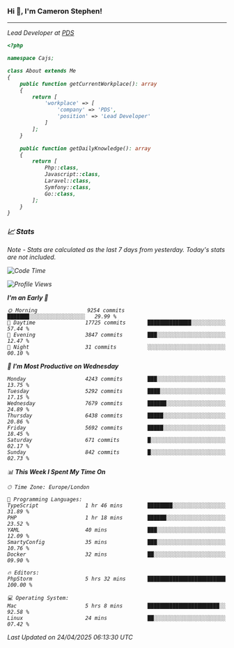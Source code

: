 ### Hi 👋, I'm Cameron Stephen!
<hr>
<p><em>Lead Developer at <a href="https://prindatasolutions.co.uk">PDS</a></p>


```php
<?php

namespace Cajs;

class About extends Me
{
    public function getCurrentWorkplace(): array
    {
        return [
            'workplace' => [
                'company' => 'PDS',
                'position' => 'Lead Developer'
            ]
        ];
    }

    public function getDailyKnowledge(): array
    {
        return [
            Php::class,
            Javascript::class,
            Laravel::class,
            Symfony::class,
            Go::class,
        ];
    }
}
```

### 📈 Stats
<p><em>Note - Stats are calculated as the last 7 days from yesterday. Today's stats are not included.</em></p>


<!--START_SECTION:waka-->
![Code Time](http://img.shields.io/badge/Code%20Time-4%2C473%20hrs%2046%20mins-blue)

![Profile Views](http://img.shields.io/badge/Profile%20Views-0-blue)

**I'm an Early 🐤** 

```text
🌞 Morning                9254 commits        ███████░░░░░░░░░░░░░░░░░░   29.99 % 
🌆 Daytime                17725 commits       ██████████████░░░░░░░░░░░   57.44 % 
🌃 Evening                3847 commits        ███░░░░░░░░░░░░░░░░░░░░░░   12.47 % 
🌙 Night                  31 commits          ░░░░░░░░░░░░░░░░░░░░░░░░░   00.10 % 
```
📅 **I'm Most Productive on Wednesday** 

```text
Monday                   4243 commits        ███░░░░░░░░░░░░░░░░░░░░░░   13.75 % 
Tuesday                  5292 commits        ████░░░░░░░░░░░░░░░░░░░░░   17.15 % 
Wednesday                7679 commits        ██████░░░░░░░░░░░░░░░░░░░   24.89 % 
Thursday                 6438 commits        █████░░░░░░░░░░░░░░░░░░░░   20.86 % 
Friday                   5692 commits        █████░░░░░░░░░░░░░░░░░░░░   18.45 % 
Saturday                 671 commits         █░░░░░░░░░░░░░░░░░░░░░░░░   02.17 % 
Sunday                   842 commits         █░░░░░░░░░░░░░░░░░░░░░░░░   02.73 % 
```


📊 **This Week I Spent My Time On** 

```text
🕑︎ Time Zone: Europe/London

💬 Programming Languages: 
TypeScript               1 hr 46 mins        ████████░░░░░░░░░░░░░░░░░   31.89 % 
PHP                      1 hr 18 mins        ██████░░░░░░░░░░░░░░░░░░░   23.52 % 
YAML                     40 mins             ███░░░░░░░░░░░░░░░░░░░░░░   12.09 % 
SmartyConfig             35 mins             ███░░░░░░░░░░░░░░░░░░░░░░   10.76 % 
Docker                   32 mins             ██░░░░░░░░░░░░░░░░░░░░░░░   09.90 % 

🔥 Editors: 
PhpStorm                 5 hrs 32 mins       █████████████████████████   100.00 % 

💻 Operating System: 
Mac                      5 hrs 8 mins        ███████████████████████░░   92.58 % 
Linux                    24 mins             ██░░░░░░░░░░░░░░░░░░░░░░░   07.42 % 
```


 Last Updated on 24/04/2025 06:13:30 UTC
<!--END_SECTION:waka-->
